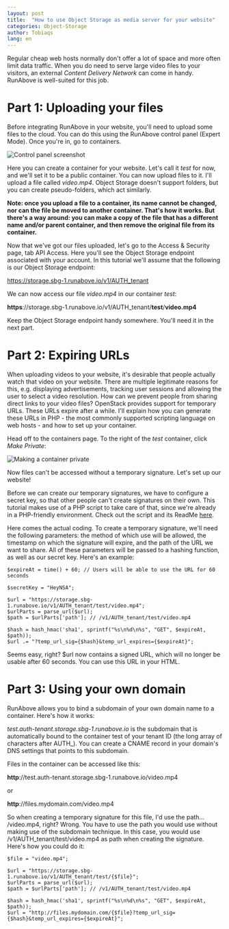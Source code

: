 ```yaml
---
layout: post
title:  "How to use Object Storage as media server for your website"
categories: Object-Storage
author: Tobiaqs
lang: en
---
```


Regular cheap web hosts normally don't offer a lot of space and more often limit data traffic. When you do need to serve large video files to your visitors, an external *Content Delivery Network* can come in handy. RunAbove is well-suited for this job.

# Part 1: Uploading your files #
Before integrating RunAbove in your website, you'll need to upload some files to the cloud. You can do this using the RunAbove control panel (Expert Mode). Once you're in, go to containers.

![Control panel screenshot](http://i.imgur.com/ZAIobgM.png)

Here you can create a container for your website. Let's call it *test* for now, and we'll set it to be a public container. You can now upload files to it. I'll upload a file called *video.mp4*. Object Storage doesn't support folders, but you can create pseudo-folders, which act similarly.

**Note: once you upload a file to a container, its name cannot be changed, nor can the file be moved to another container. That's how it works. But there's a way around: you can make a copy of the file that has a different name and/or parent container, and then remove the original file from its container.**

Now that we've got our files uploaded, let's go to the Access & Security page, tab API Access. Here you'll see the Object Storage endpoint associated with your account. In this tutorial we'll assume that the following is our Object Storage endpoint:

https://storage.sbg-1.runabove.io/v1/AUTH_tenant

We can now access our file *video.mp4* in our container *test*:

**https**://storage.sbg-1.runabove.io/v1/AUTH_tenant/**test**/**video.mp4**

Keep the Object Storage endpoint handy somewhere. You'll need it in the next part.

# Part 2: Expiring URLs #
When uploading videos to your website, it's desirable that people actually watch that video on your website. There are multiple legitimate reasons for this, e.g. displaying advertisements, tracking user sessions and allowing the user to select a video resolution. How can we prevent people from sharing direct links to your video files? OpenStack provides support for temporary URLs. These URLs expire after a while. I'll explain how you can generate these URLs in PHP - the most commonly supported scripting language on web hosts - and how to set up your container.

Head off to the containers page. To the right of the *test* container, click *Make Private*:

![Making a container private](http://i.imgur.com/y4JIVR7.png)

Now files can't be accessed without a temporary signature. Let's set up our website!

Before we can create our temporary signatures, we have to configure a secret key, so that other people can't create signatures on their own. This tutorial makes use of a PHP script to take care of that, since we're already in a PHP-friendly environment. Check out the script and its ReadMe [here](https://github.com/Tobiaqs/runabove-set-tempurl-key).

Here comes the actual coding. To create a temporary signature, we'll need the following parameters: the method of which use will be allowed, the timestamp on which the signature will expire, and the path of the URL we want to share. All of these parameters will be passed to a hashing function, as well as our secret key. Here's an example:

    $expireAt = time() + 60; // Users will be able to use the URL for 60 seconds

    $secretKey = "HeyNSA";

	$url = "https://storage.sbg-1.runabove.io/v1/AUTH_tenant/test/video.mp4";
	$urlParts = parse_url($url);
	$path = $urlParts['path']; // /v1/AUTH_tenant/test/video.mp4

	$hash = hash_hmac('sha1', sprintf("%s\n%d\n%s", "GET", $expireAt, $path));
	$url .= "?temp_url_sig={$hash}&temp_url_expires={$expireAt}";

Seems easy, right? $url now contains a signed URL, which will no longer be usable after 60 seconds. You can use this URL in your HTML.

# Part 3: Using your own domain #
RunAbove allows you to bind a subdomain of your own domain name to a container. Here's how it works:


*test.auth-tenant.storage.sbg-1.runabove.io* is the subdomain that is automatically bound to the container test of your tenant ID (the long array of characters after AUTH_). You can create a CNAME record in your domain's DNS settings that points to this subdomain.

Files in the container can be accessed like this:

**http**://test.auth-tenant.storage.sbg-1.runabove.io/video.mp4

or

**http**://files.mydomain.com/video.mp4

So when creating a temporary signature for this file, I'd use the path... /video.mp4, right? Wrong. You have to use the path you would use without making use of the subdomain technique. In this case, you would use /v1/AUTH_tenant/test/video.mp4 as path when creating the signature. Here's how you could do it:
	
	$file = "video.mp4";

	$url = "https://storage.sbg-1.runabove.io/v1/AUTH_tenant/test/{$file}";
	$urlParts = parse_url($url);
	$path = $urlParts['path']; // /v1/AUTH_tenant/test/video.mp4

	$hash = hash_hmac('sha1', sprintf("%s\n%d\n%s", "GET", $expireAt, $path));
	$url = "http://files.mydomain.com/{$file}?temp_url_sig={$hash}&temp_url_expires={$expireAt}";